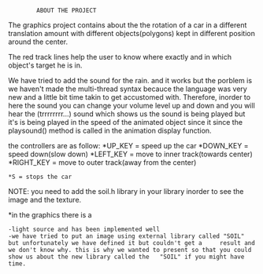 			ABOUT THE PROJECT

The graphics project contains about the the rotation of a car in a different translation amount with different objects(polygons) kept in different position around the center.

The red track lines help the user to know where exactly and in which object's target he is in.

We have tried to add the sound for the rain. and it works but the porblem is we haven't made the multi-thread syntax becauce the language was very new and a little bit time takin to get accustomed with. Therefore, inorder to here the sound you can change your volume level up and down and you will hear the (trrrrrrrr...) sound which shows us the sound is being played but it's is being played in the speed of the animated object since it since the playsound() method is called in the animation display function.

the controllers are as follow:
	*UP_KEY = speed up the car
	*DOWN_KEY = speed down(slow down)
	*LEFT_KEY = move to inner track(towards center)
	*RIGHT_KEY = move to outer track(away from the center)

	*S = stops the car

NOTE: you need to add the soil.h library in your library inorder to see the image and the texture.

*in the graphics there is a 
	
	-light source and has been implemented well
	-we have tried to put an image using external library called "SOIL" but unfortunately we have defined it but couldn't get a 	result and we don't know why. this is why we wanted to present so that you could show us about the new library called the 	"SOIL" if you might have time.
	



